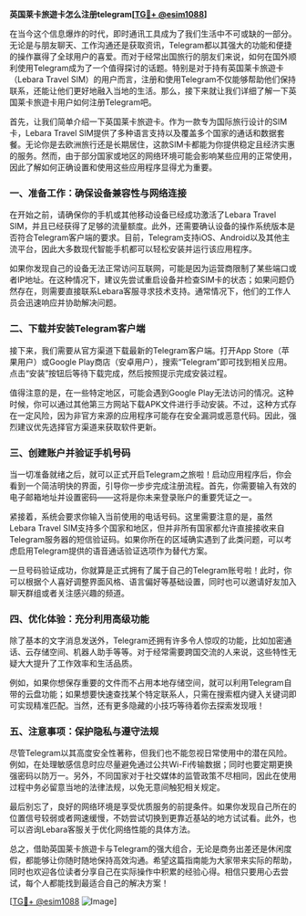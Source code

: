 **英国莱卡旅遊卡怎么注册telegram[[TG💪+ @esim1088](https://t.me/s/esim1088)]**

在当今这个信息爆炸的时代，即时通讯工具成为了我们生活中不可或缺的一部分。无论是与朋友聊天、工作沟通还是获取资讯，Telegram都以其强大的功能和便捷的操作赢得了全球用户的喜爱。而对于经常出国旅行的朋友们来说，如何在国外顺利使用Telegram成为了一个值得探讨的话题。特别是对于持有英国莱卡旅遊卡（Lebara Travel SIM）的用户而言，注册和使用Telegram不仅能够帮助他们保持联系，还能让他们更好地融入当地的生活。那么，接下来就让我们详细了解一下英国莱卡旅遊卡用户如何注册Telegram吧。

首先，让我们简单介绍一下英国莱卡旅遊卡。作为一款专为国际旅行设计的SIM卡，Lebara Travel SIM提供了多种语言支持以及覆盖多个国家的通话和数据套餐。无论你是去欧洲旅行还是长期居住，这款SIM卡都能为你提供稳定且经济实惠的服务。然而，由于部分国家或地区的网络环境可能会影响某些应用的正常使用，因此了解如何正确设置和使用这些应用程序显得尤为重要。

### **一、准备工作：确保设备兼容性与网络连接**

在开始之前，请确保你的手机或其他移动设备已经成功激活了Lebara Travel SIM，并且已经获得了足够的流量额度。此外，还需要确认设备的操作系统版本是否符合Telegram客户端的要求。目前，Telegram支持iOS、Android以及其他主流平台，因此大多数现代智能手机都可以轻松安装并运行该应用程序。

如果你发现自己的设备无法正常访问互联网，可能是因为运营商限制了某些端口或者IP地址。在这种情况下，建议先尝试重启设备并检查SIM卡的状态；如果问题仍然存在，则需要直接联系Lebara客服寻求技术支持。通常情况下，他们的工作人员会迅速响应并协助解决问题。

### **二、下载并安装Telegram客户端**

接下来，我们需要从官方渠道下载最新的Telegram客户端。打开App Store（苹果用户）或Google Play商店（安卓用户），搜索“Telegram”即可找到相关应用。点击“安装”按钮后等待下载完成，然后按照提示完成安装过程。

值得注意的是，在一些特定地区，可能会遇到Google Play无法访问的情况。这种时候，你可以通过其他第三方网站下载APK文件进行手动安装。不过，这种方式存在一定风险，因为非官方来源的应用程序可能存在安全漏洞或恶意代码。因此，强烈建议优先选择官方渠道来获取软件更新。

### **三、创建账户并验证手机号码**

当一切准备就绪之后，就可以正式开启Telegram之旅啦！启动应用程序后，你会看到一个简洁明快的界面，引导你一步步完成注册流程。首先，你需要输入有效的电子邮箱地址并设置密码——这将是你未来登录账户的重要凭证之一。

紧接着，系统会要求你输入当前使用的电话号码。这里需要注意的是，虽然Lebara Travel SIM支持多个国家和地区，但并非所有国家都允许直接接收来自Telegram服务器的短信验证码。如果你所在的区域确实遇到了此类问题，可以考虑启用Telegram提供的语音通话验证选项作为替代方案。

一旦号码验证成功，你就算是正式拥有了属于自己的Telegram账号啦！此时，你可以根据个人喜好调整界面风格、语言偏好等基础设置，同时也可以邀请好友加入聊天群组或者关注感兴趣的频道。

### **四、优化体验：充分利用高级功能**

除了基本的文字消息发送外，Telegram还拥有许多令人惊叹的功能，比如加密通话、云存储空间、机器人助手等等。对于经常需要跨国交流的人来说，这些特性无疑大大提升了工作效率和生活品质。

例如，如果你想保存重要的文件而不占用本地存储空间，就可以利用Telegram自带的云盘功能；如果想要快速查找某个特定联系人，只需在搜索框内键入关键词即可实现精准匹配。当然，还有更多隐藏的小技巧等待着你去探索发现哦！

### **五、注意事项：保护隐私与遵守法规**

尽管Telegram以其高度安全性著称，但我们也不能忽视日常使用中的潜在风险。例如，在处理敏感信息时应尽量避免通过公共Wi-Fi传输数据；同时也要定期更换强密码以防万一。另外，不同国家对于社交媒体的监管政策不尽相同，因此在使用过程中务必留意当地的法律法规，以免无意间触犯相关规定。

最后别忘了，良好的网络环境是享受优质服务的前提条件。如果你发现自己所在的位置信号较弱或者网速缓慢，不妨尝试切换到更靠近基站的地方试试看。此外，也可以咨询Lebara客服关于优化网络性能的具体方法。

总之，借助英国莱卡旅遊卡与Telegram的强大组合，无论是商务出差还是休闲度假，都能够让你随时随地保持高效沟通。希望这篇指南能为大家带来实际的帮助，同时也欢迎各位读者分享自己在实际操作中积累的经验心得。相信只要用心去尝试，每个人都能找到最适合自己的解决方案！

[[TG💪+ @esim1088](https://t.me/s/esim1088) ![Image](https://i.postimg.cc/4NQfJmqS/Snipaste-2025-05-13-00-14-12.png)]